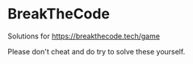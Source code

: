 # BreakTheCode

Solutions for https://breakthecode.tech/game

Please don't cheat and do try to solve these yourself.
